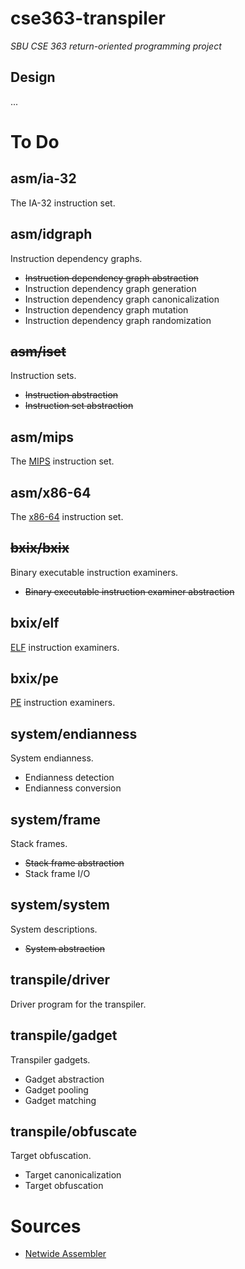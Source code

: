 # cse363-transpiler
*SBU CSE 363 return-oriented programming project*

## Design
...

# To Do
## asm/ia-32
The IA-32 instruction set.

## asm/idgraph
Instruction dependency graphs.

- ~~Instruction dependency graph abstraction~~
- Instruction dependency graph generation
- Instruction dependency graph canonicalization
- Instruction dependency graph mutation
- Instruction dependency graph randomization

## ~~asm/iset~~
Instruction sets.

- ~~Instruction abstraction~~
- ~~Instruction set abstraction~~

## asm/mips
The [MIPS](https://wiki.osdev.org/MIPS_Overview) instruction set.

## asm/x86-64
The [x86-64](https://wiki.osdev./org/X86-64_Instruction_Encoding) instruction set.

## ~~bxix/bxix~~
Binary executable instruction examiners.

- ~~Binary executable instruction examiner abstraction~~

## bxix/elf
[ELF](https://wiki.osdev.org/ELF) instruction examiners.

## bxix/pe
[PE](https://wiki.osdev.org/PE) instruction examiners.

## system/endianness
System endianness.

- Endianness detection
- Endianness conversion

## system/frame
Stack frames.

- ~~Stack frame abstraction~~
- Stack frame I/O

## system/system
System descriptions.

- ~~System abstraction~~

## transpile/driver
Driver program for the transpiler.

## transpile/gadget
Transpiler gadgets.

- Gadget abstraction
- Gadget pooling
- Gadget matching

## transpile/obfuscate
Target obfuscation.

- Target canonicalization
- Target obfuscation

# Sources
- [Netwide Assembler]()

